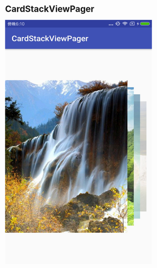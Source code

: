 # CardStackViewPager

<img src="screenrecord/device-2017-09-29-181101.jpg" width="480" height="800" alt="效果图">